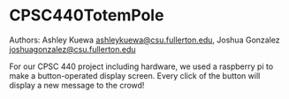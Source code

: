 # CPSC440TotemPole

Authors:
Ashley Kuewa ashleykuewa@csu.fullerton.edu,
Joshua Gonzalez joshuagonzalez@csu.fullerton.edu

For our CPSC 440 project including hardware, we used a raspberry pi to make a button-operated display screen. Every click of the button will display a new message to the crowd!
